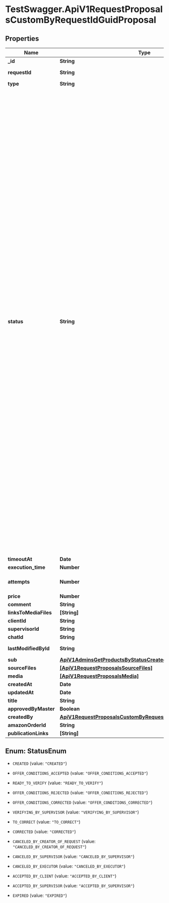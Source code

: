 # TestSwagger.ApiV1RequestProposalsCustomByRequestIdGuidProposal

## Properties

Name | Type | Description | Notes
------------ | ------------- | ------------- | -------------
**_id** | **String** | Guid продожения к заявке. | [optional] 
**requestId** | **String** | Guid заявки к которой относится данное предложение. | [optional] 
**type** | **String** | Тип предложения. | [optional] 
**status** | **String** |  CREATED - предложение по заявке создано, с ценой и временем выполнения от исполнителя OFFER_CONDITIONS_ACCEPTED - условия предложения были приняты клиентом, после этого начиначется отсчет времени на выполнение заявки, с этого статуса можно перейти только на READY_TO_VERIFY, с этого момента начинаем учитывать этого исполнителя в счетчике людей работающих по заявке OFFER_CONDITIONS_REJECTED - условия предложения были отклонены клиентом. После изменения условий клиентом выставляется статус OFFER_CONDITIONS_CORRECTED OFFER_CONDITIONS_CORRECTED - исполнитель отредактировал свои условия по предложению чтобы клиент опять их посмотрел и решил принимает или нет, после этого статуса можно опять перейти на OFFER_CONDITIONS_ACCEPTED или OFFER_CONDITIONS_REJECTED READY_TO_VERIFY - статус выставляет исполнитель, статус говорит о том что исполнитель выполнил работу и клиент/супервизор может ее проверять, после этого статуса можно выставить VERIFYING_BY_SUPERVISOR или TO_CORRECT, а так же закрывающие статусы VERIFYING_BY_SUPERVISOR - работа проверяется супервизором TO_CORRECT - отправляется на доработку от клиента/супервизора CORRECTED - исполнитель отмечает работу как исправленная CANCELED_BY_CREATOR_OF_REQUEST - предложение закрывается клиентом, обязательно с комментарием, финальный статус, может быть выставлено только при статусе OFFER_CONDITIONS_REJECTED. Думаю что тут будет еще условия но нужно это обсудить. Этот статус не очень безопасный или может привести к перегрузу админа для решения конфликтных ситуаций CANCELED_BY_SUPERVISOR - предложение закрывается супервизором, обязательно с комментарием, финальный статус, может быть выставлен в любой момент. Тут должна появиться возможность создать запрос в поддержку для решения конфликтных ситуаций, это позже обсудим. CANCELED_BY_EXECUTOR - закрыто исполнителем, обязательно с комментарием, финальный статус, может быть выставлен в любой момент ACCEPTED_BY_CLIENT - принято клиентом, происходи оплата ACCEPTED_BY_SUPERVISOR - принято супервизором, происходи оплата EXPIRED - проставляется автоматически, если время указанное в предложении от исполнителя истекло а предложение не было уже в одном из финальных статусов  | [optional] 
**timeoutAt** | **Date** | Время закрытия предложения. | [optional] 
**execution_time** | **Number** | Время на выполнение, в часах. | [optional] 
**attempts** | **Number** | Количество попыток, подать предложение или исправить результат работы. | [optional] 
**price** | **Number** | Цена предложения. | [optional] 
**comment** | **String** | Комментарий к предложению. | [optional] 
**linksToMediaFiles** | **[String]** | Ссылки на медиафайлы. | [optional] 
**clientId** | **String** | GUID клиента . | [optional] 
**supervisorId** | **String** | GUID супервизора. | [optional] 
**chatId** | **String** | GUID чата. | [optional] 
**lastModifiedById** | **String** | GUID любого, кто последний редактировал предложение. | [optional] 
**sub** | [**ApiV1AdminsGetProductsByStatusCreatedBy**](ApiV1AdminsGetProductsByStatusCreatedBy.md) |  | [optional] 
**sourceFiles** | [**[ApiV1RequestProposalsSourceFiles]**](ApiV1RequestProposalsSourceFiles.md) |  | [optional] 
**media** | [**[ApiV1RequestProposalsMedia]**](ApiV1RequestProposalsMedia.md) |  | [optional] 
**createdAt** | **Date** | Дата создания | [optional] 
**updatedAt** | **Date** | Дата изменения | [optional] 
**title** | **String** | Название предложения | [optional] 
**approvedByMaster** | **Boolean** |  | [optional] 
**createdBy** | [**ApiV1RequestProposalsCustomByRequestIdGuidProposalCreatedBy**](ApiV1RequestProposalsCustomByRequestIdGuidProposalCreatedBy.md) |  | [optional] 
**amazonOrderId** | **String** | ключ с Амазона | [optional] 
**publicationLinks** | **[String]** |  | [optional] 



## Enum: StatusEnum


* `CREATED` (value: `"CREATED"`)

* `OFFER_CONDITIONS_ACCEPTED` (value: `"OFFER_CONDITIONS_ACCEPTED"`)

* `READY_TO_VERIFY` (value: `"READY_TO_VERIFY"`)

* `OFFER_CONDITIONS_REJECTED` (value: `"OFFER_CONDITIONS_REJECTED"`)

* `OFFER_CONDITIONS_CORRECTED` (value: `"OFFER_CONDITIONS_CORRECTED"`)

* `VERIFYING_BY_SUPERVISOR` (value: `"VERIFYING_BY_SUPERVISOR"`)

* `TO_CORRECT` (value: `"TO_CORRECT"`)

* `CORRECTED` (value: `"CORRECTED"`)

* `CANCELED_BY_CREATOR_OF_REQUEST` (value: `"CANCELED_BY_CREATOR_OF_REQUEST"`)

* `CANCELED_BY_SUPERVISOR` (value: `"CANCELED_BY_SUPERVISOR"`)

* `CANCELED_BY_EXECUTOR` (value: `"CANCELED_BY_EXECUTOR"`)

* `ACCEPTED_BY_CLIENT` (value: `"ACCEPTED_BY_CLIENT"`)

* `ACCEPTED_BY_SUPERVISOR` (value: `"ACCEPTED_BY_SUPERVISOR"`)

* `EXPIRED` (value: `"EXPIRED"`)





